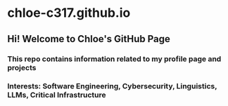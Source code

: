 # chloe-c317.github.io
## Hi! Welcome to Chloe's GitHub Page

### This repo contains information related to my profile page and projects
### Interests: Software Engineering, Cybersecurity, Linguistics, LLMs, Critical Infrastructure
